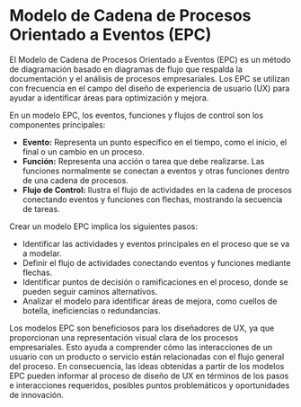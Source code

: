 # Modelo de Cadena de Procesos Orientado a Eventos (EPC)

El Modelo de Cadena de Procesos Orientado a Eventos (EPC) es un método de diagramación basado en diagramas de flujo que respalda la documentación y el análisis de procesos empresariales. Los EPC se utilizan con frecuencia en el campo del diseño de experiencia de usuario (UX) para ayudar a identificar áreas para optimización y mejora.

En un modelo EPC, los eventos, funciones y flujos de control son los componentes principales:

- **Evento:** Representa un punto específico en el tiempo, como el inicio, el final o un cambio en un proceso.
- **Función:** Representa una acción o tarea que debe realizarse. Las funciones normalmente se conectan a eventos y otras funciones dentro de una cadena de procesos.
- **Flujo de Control:** Ilustra el flujo de actividades en la cadena de procesos conectando eventos y funciones con flechas, mostrando la secuencia de tareas.

Crear un modelo EPC implica los siguientes pasos:

- Identificar las actividades y eventos principales en el proceso que se va a modelar.
- Definir el flujo de actividades conectando eventos y funciones mediante flechas.
- Identificar puntos de decisión o ramificaciones en el proceso, donde se pueden seguir caminos alternativos.
- Analizar el modelo para identificar áreas de mejora, como cuellos de botella, ineficiencias o redundancias.

Los modelos EPC son beneficiosos para los diseñadores de UX, ya que proporcionan una representación visual clara de los procesos empresariales. Esto ayuda a comprender cómo las interacciones de un usuario con un producto o servicio están relacionadas con el flujo general del proceso. En consecuencia, las ideas obtenidas a partir de los modelos EPC pueden informar al proceso de diseño de UX en términos de los pasos e interacciones requeridos, posibles puntos problemáticos y oportunidades de innovación.
